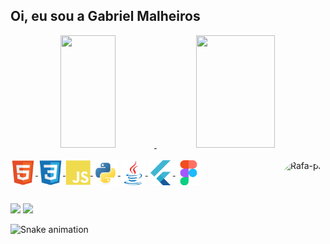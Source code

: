 ## Oi, eu sou a Gabriel Malheiros
<div align="center">
  <a href="https://github.com/GabrielMalheiros01">
  <img height="180em" width="42%" src="https://github-readme-stats.vercel.app/api?username=GabrielMalheiros01&show_icons=true&theme=dark&include_all_commits=true&count_private=true"/>
  <img height="180em" width="50%" src="https://github-readme-stats.vercel.app/api/top-langs/?username=GabrielMalheiros01&layout=compact&langs_count=7&theme=dark"/>
</div>
<div style="display: inline_block"><br>
<img align="center" alt="Bill-HTML" height="40" width="40" src="https://raw.githubusercontent.com/devicons/devicon/master/icons/html5/html5-original.svg">
<img align="center" alt="Bill-CSS" height="40" width="40" src="https://raw.githubusercontent.com/devicons/devicon/master/icons/css3/css3-original.svg">
<img align="center" alt="Bill-Js" height="40" width="40" src="https://raw.githubusercontent.com/devicons/devicon/master/icons/javascript/javascript-plain.svg">
<img align="center" alt="Bill-Python" height="40" width="40" src="https://raw.githubusercontent.com/devicons/devicon/master/icons/python/python-original.svg">
<img align="center" alt="Bill-Java" height="40" width="40" src="https://github.com/devicons/devicon/blob/master/icons/java/java-original.svg">
<img align="center" alt="Bill-Flutter" height="40" width="40" src="https://github.com/devicons/devicon/blob/master/icons/flutter/flutter-original.svg">
<img align="center" alt="Bil-Figma" height="40" width="40" src="https://github.com/devicons/devicon/blob/master/icons/figma/figma-original.svg">
<img align="right" alt="Rafa-pic" height="200" style="border-radius:50px;" src="https://cdn.discordapp.com/attachments/983120704360837180/1020310824797085838/unknown.png?width=676&height=676">
</div>
  
  ##
 
<div> 

<a href="https://instagram.com/_gabrielmf" target="_blank"><img src="https://img.shields.io/badge/-Instagram-%23E4405F?style=for-the-badge&logo=instagram&logoColor=white" target="_blank"></a>
<a href = "mailto:gmalheiros.m@gmail.com"><img src="https://img.shields.io/badge/-Gmail-%23333?style=for-the-badge&logo=gmail&logoColor=white" target="_blank"></a>
  
   ![Snake animation](https://github.com/GabrielMalheiros01/GabrielMalheiros01/blob/output/github-contribution-grid-snake.svg)
</div>

